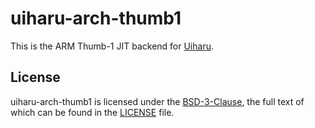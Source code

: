 # uiharu-arch-thumb1

This is the ARM Thumb-1 JIT backend for [Uiharu].

## License

uiharu-arch-thumb1 is licensed under the [BSD-3-Clause], the full text of which can be found in the [LICENSE] file.

[Uiharu]: https://github.com/lethalbit/uiharu
[BSD-3-Clause]: https://spdx.org/licenses/BSD-3-Clause.html
[LICENSE]: ./LICENSE
